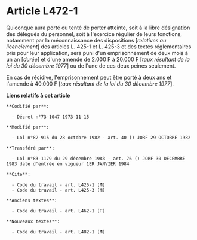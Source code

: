 # Article L472-1

Quiconque aura porté ou tenté de porter atteinte, soit à la libre désignation des délégués du personnel, soit à l'exercice
régulier de leurs fonctions, notamment par la méconnaissance des dispositions [*relatives au licenciement*] des articles L.
425-1 et L. 425-3 et des textes réglementaires pris pour leur application, sera puni d'un emprisonnement de deux mois à un an
[*durée*] et d'une amende de 2.000 F à 20.000 F [*taux résultant de la loi du 30 décembre 1977*] ou de l'une de ces deux
peines seulement.

En cas de récidive, l'emprisonnement peut être porté à deux ans et l'amende à 40.000 F [*taux résultant de la loi du 30
décembre 1977*].

**Liens relatifs à cet article**

	**Codifié par**:

	  - Décret n°73-1047 1973-11-15

	**Modifié par**:

	  - Loi n°82-915 du 28 octobre 1982 - art. 40 () JORF 29 OCTOBRE 1982

	**Transféré par**:

	  - Loi n°83-1179 du 29 décembre 1983 - art. 76 () JORF 30 DECEMBRE 1983 date d'entrée en vigueur 1ER JANVIER 1984

	**Cite**:

	  - Code du travail - art. L425-1 (M)
	  - Code du travail - art. L425-3 (M)

	**Anciens textes**:

	  - Code du travail - art. L462-1 (T)

	**Nouveaux textes**:

	  - Code du travail - art. L482-1 (M)
